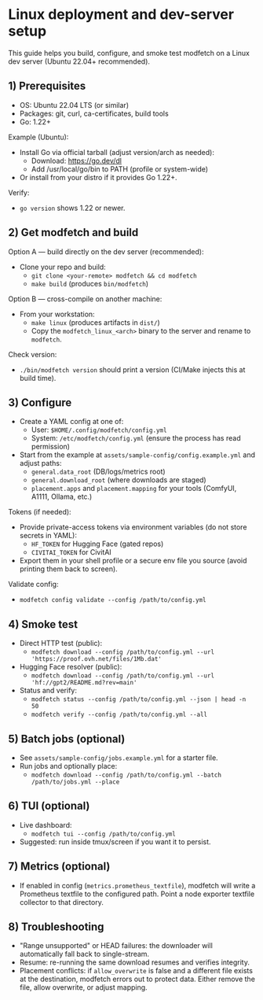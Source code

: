 # Linux deployment and dev-server setup

This guide helps you build, configure, and smoke test modfetch on a Linux dev server (Ubuntu 22.04+ recommended).

## 1) Prerequisites
- OS: Ubuntu 22.04 LTS (or similar)
- Packages: git, curl, ca-certificates, build tools
- Go: 1.22+

Example (Ubuntu):
- Install Go via official tarball (adjust version/arch as needed):
  - Download: https://go.dev/dl
  - Add /usr/local/go/bin to PATH (profile or system-wide)
- Or install from your distro if it provides Go 1.22+.

Verify:
- `go version` shows 1.22 or newer.

## 2) Get modfetch and build
Option A — build directly on the dev server (recommended):
- Clone your repo and build:
  - `git clone <your-remote> modfetch && cd modfetch`
  - `make build` (produces `bin/modfetch`)

Option B — cross-compile on another machine:
- From your workstation:
  - `make linux` (produces artifacts in `dist/`)
  - Copy the `modfetch_linux_<arch>` binary to the server and rename to `modfetch`.

Check version:
- `./bin/modfetch version` should print a version (CI/Make injects this at build time).

## 3) Configure
- Create a YAML config at one of:
  - User: `$HOME/.config/modfetch/config.yml`
  - System: `/etc/modfetch/config.yml` (ensure the process has read permission)
- Start from the example at `assets/sample-config/config.example.yml` and adjust paths:
  - `general.data_root` (DB/logs/metrics root)
  - `general.download_root` (where downloads are staged)
  - `placement.apps` and `placement.mapping` for your tools (ComfyUI, A1111, Ollama, etc.)

Tokens (if needed):
- Provide private-access tokens via environment variables (do not store secrets in YAML):
  - `HF_TOKEN` for Hugging Face (gated repos)
  - `CIVITAI_TOKEN` for CivitAI
- Export them in your shell profile or a secure env file you source (avoid printing them back to screen).

Validate config:
- `modfetch config validate --config /path/to/config.yml`

## 4) Smoke test
- Direct HTTP test (public):
  - `modfetch download --config /path/to/config.yml --url 'https://proof.ovh.net/files/1Mb.dat'`
- Hugging Face resolver (public):
  - `modfetch download --config /path/to/config.yml --url 'hf://gpt2/README.md?rev=main'`
- Status and verify:
  - `modfetch status --config /path/to/config.yml --json | head -n 50`
  - `modfetch verify --config /path/to/config.yml --all`

## 5) Batch jobs (optional)
- See `assets/sample-config/jobs.example.yml` for a starter file.
- Run jobs and optionally place:
  - `modfetch download --config /path/to/config.yml --batch /path/to/jobs.yml --place`

## 6) TUI (optional)
- Live dashboard:
  - `modfetch tui --config /path/to/config.yml`
- Suggested: run inside tmux/screen if you want it to persist.

## 7) Metrics (optional)
- If enabled in config (`metrics.prometheus_textfile`), modfetch will write a Prometheus textfile to the configured path. Point a node exporter textfile collector to that directory.

## 8) Troubleshooting
- "Range unsupported" or HEAD failures: the downloader will automatically fall back to single-stream.
- Resume: re-running the same download resumes and verifies integrity.
- Placement conflicts: if `allow_overwrite` is false and a different file exists at the destination, modfetch errors out to protect data. Either remove the file, allow overwrite, or adjust mapping.

